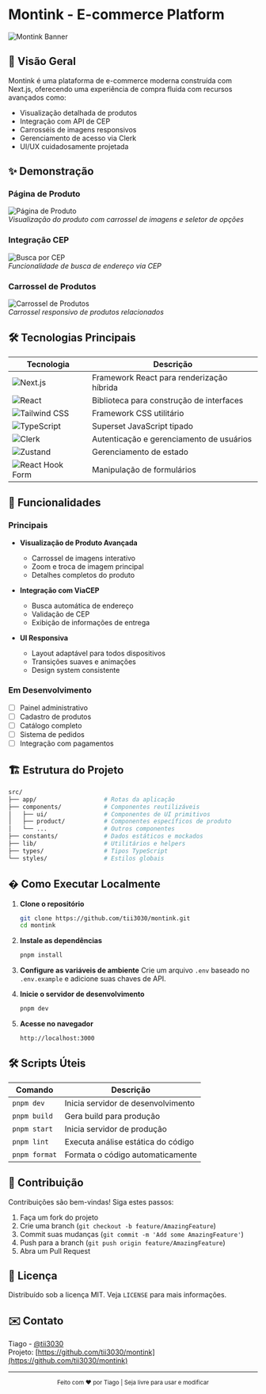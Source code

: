 # Montink - E-commerce Platform

![Montink Banner](https://via.placeholder.com/1920x1080/1e293b/ffffff?text=Montink+E-commerce)  

## 📌 Visão Geral

Montink é uma plataforma de e-commerce moderna construída com Next.js, oferecendo uma experiência de compra fluida com recursos avançados como:

- Visualização detalhada de produtos
- Integração com API de CEP
- Carrosséis de imagens responsivos
- Gerenciamento de acesso via Clerk
- UI/UX cuidadosamente projetada

## ✨ Demonstração

### Página de Produto
![Página de Produto](https://via.placeholder.com/800x600/1e293b/ffffff?text=Product+Page)  
*Visualização do produto com carrossel de imagens e seletor de opções*

### Integração CEP
![Busca por CEP](https://via.placeholder.com/800x400/1e293b/ffffff?text=CEP+Integration)  
*Funcionalidade de busca de endereço via CEP*

### Carrossel de Produtos
![Carrossel de Produtos](https://via.placeholder.com/800x400/1e293b/ffffff?text=Product+Carousel)  
*Carrossel responsivo de produtos relacionados*

## 🛠️ Tecnologias Principais

| Tecnologia | Descrição |
|------------|-----------|
| ![Next.js](https://img.shields.io/badge/Next.js-19-000000?logo=next.js) | Framework React para renderização híbrida |
| ![React](https://img.shields.io/badge/React-19-61DAFB?logo=react) | Biblioteca para construção de interfaces |
| ![Tailwind CSS](https://img.shields.io/badge/Tailwind_CSS-3.3-06B6D4?logo=tailwind-css) | Framework CSS utilitário |
| ![TypeScript](https://img.shields.io/badge/TypeScript-5.2-3178C6?logo=typescript) | Superset JavaScript tipado |
| ![Clerk](https://img.shields.io/badge/Clerk-6.19-000000?logo=clerk) | Autenticação e gerenciamento de usuários |
| ![Zustand](https://img.shields.io/badge/Zustand-5.0-000000) | Gerenciamento de estado |
| ![React Hook Form](https://img.shields.io/badge/React_Hook_Form-7.56-EC5990?logo=react-hook-form) | Manipulação de formulários |

## 🚀 Funcionalidades

### Principais
- **Visualização de Produto Avançada**
  - Carrossel de imagens interativo
  - Zoom e troca de imagem principal
  - Detalhes completos do produto

- **Integração com ViaCEP**
  - Busca automática de endereço
  - Validação de CEP
  - Exibição de informações de entrega

- **UI Responsiva**
  - Layout adaptável para todos dispositivos
  - Transições suaves e animações
  - Design system consistente

### Em Desenvolvimento
- [ ] Painel administrativo
- [ ] Cadastro de produtos
- [ ] Catálogo completo
- [ ] Sistema de pedidos
- [ ] Integração com pagamentos

## 🏗️ Estrutura do Projeto

```bash
src/
├── app/                   # Rotas da aplicação
├── components/            # Componentes reutilizáveis
│   ├── ui/                # Componentes de UI primitivos
│   ├── product/           # Componentes específicos de produto
│   └── ...                # Outros componentes
├── constants/             # Dados estáticos e mockados
├── lib/                   # Utilitários e helpers
├── types/                 # Tipos TypeScript
└── styles/                # Estilos globais
```

## � Como Executar Localmente

1. **Clone o repositório**
   ```bash
   git clone https://github.com/tii3030/montink.git
   cd montink
   ```

2. **Instale as dependências**
   ```bash
   pnpm install
   ```

3. **Configure as variáveis de ambiente**
   Crie um arquivo `.env` baseado no `.env.example` e adicione suas chaves de API.

4. **Inicie o servidor de desenvolvimento**
   ```bash
   pnpm dev
   ```

5. **Acesse no navegador**
   ```
   http://localhost:3000
   ```

## 🛠️ Scripts Úteis

| Comando | Descrição |
|---------|-----------|
| `pnpm dev` | Inicia servidor de desenvolvimento |
| `pnpm build` | Gera build para produção |
| `pnpm start` | Inicia servidor de produção |
| `pnpm lint` | Executa análise estática do código |
| `pnpm format` | Formata o código automaticamente |

## 🤝 Contribuição

Contribuições são bem-vindas! Siga estes passos:

1. Faça um fork do projeto
2. Crie uma branch (`git checkout -b feature/AmazingFeature`)
3. Commit suas mudanças (`git commit -m 'Add some AmazingFeature'`)
4. Push para a branch (`git push origin feature/AmazingFeature`)
5. Abra um Pull Request

## 📄 Licença

Distribuído sob a licença MIT. Veja `LICENSE` para mais informações.

## ✉️ Contato

Tiago - [@tii3030](https://github.com/tii3030)  
Projeto: [https://github.com/tii3030/montink](https://github.com/tii3030/montink)

---

<div align="center">
  <sub>Feito com ❤️ por Tiago | Seja livre para usar e modificar</sub>
</div>